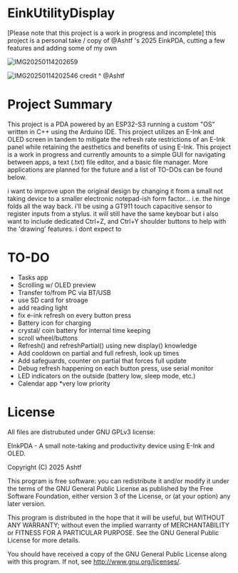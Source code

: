 # EinkUtilityDisplay
[Please note that this project is a work in progress and incomplete]
this project is a personal take / copy of @Ashtf 's 2025 EinkPDA, cutting a few features and adding some of my own

![IMG20250114202659](https://github.com/user-attachments/assets/c39189e0-8c66-448f-a0ef-99eec2af6684)

![IMG20250114202546](https://github.com/user-attachments/assets/446d8884-8f92-4619-9335-53f150a269c2)
credit ^ @Ashtf 

# Project Summary
  This project is a PDA powered by an ESP32-S3 running a custom "OS" written in C++ using the Arduino IDE. This project utilizes an E-Ink and OLED screen in tandem to mitigate the refresh rate restrictions of an E-Ink panel while retaining the aesthetics and benefits of using E-Ink. This project is a work in progress and currently amounts to a simple GUI for navigating between apps, a text (.txt) file editor, and a basic file manager. More applications are planned for the future and a list of TO-DOs can be found below.

  i want to improve upon the original design by changing it from a small not taking device to a smaller electronic notepad-ish form factor... i.e. the hinge folds all the way back. i'll be using a GT911 touch capacitive sensor to register inputs from a stylus. it will still have the same keyboar but i also want to include dedicated Ctrl+Z, and Ctrl+Y shoulder buttons to help with the 'drawing' features. i dont expect to 


# TO-DO
- Tasks app
- Scrolling w/ OLED preview
- Transfer to/from PC via BT/USB
- use SD card for stroage
- add reading light
- fix e-ink refresh on every button press
- Battery icon for charging
- crystal/ coin battery for internal time keeping
- scroll wheel/buttons
- Refresh() and refreshPartial() using new display() knowledge
- Add cooldown on partial and full refresh, look up times
- Add safeguards, counter on partial that forces full update
- Debug refresh happening on each button press, use serial monitor
- LED indicators on the outside (battery low, sleep mode, etc.)
- Calendar app *very low priority


# License
All files are distrubuted under GNU GPLv3 license:

EInkPDA - A small note-taking and productivity device using E-Ink and OLED.

Copyright (C) 2025 Ashtf

This program is free software: you can redistribute it and/or modify
it under the terms of the GNU General Public License as published by
the Free Software Foundation, either version 3 of the License, or
(at your option) any later version.


This program is distributed in the hope that it will be useful,
but WITHOUT ANY WARRANTY; without even the implied warranty of
MERCHANTABILITY or FITNESS FOR A PARTICULAR PURPOSE.  See the
GNU General Public License for more details.


You should have received a copy of the GNU General Public License
along with this program.  If not, see <http://www.gnu.org/licenses/>.
